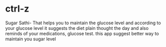 # ctrl-z
Sugar Sathi- That helps you to maintain the glucose level and according to your glucose level it suggests the diet plain thought the day and also reminds of your medications, glucose test. this app suggest better way to maintain you sugar level  
